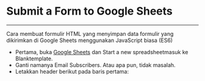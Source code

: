 <h1>Submit a Form to Google Sheets</h1>
<hr/>
<p>Cara membuat formulir HTML yang menyimpan data formulir yang dikirimkan di Google Sheets menggunakan JavaScript biasa (ES6)</p>
<ul>
<li>Pertama, buka <a href="https://docs.google.com/spreadsheets">Google Sheets</a> dan Start a new spreadsheetmasuk ke Blanktemplate.</li>
<li>Ganti namanya Email Subscribers. Atau apa pun, tidak masalah.</li>
<li>Letakkan header berikut pada baris pertama:</li>
</ul>
